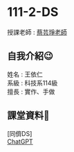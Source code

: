 # 111-2-DS
授課老師 : [蔡芸琤老師](https://github.com/pecu)<br />

自我介紹😉
-------------
姓名 : 王依仁<br />
系級 : 科技系114級 <br />
擅長 : 實作、手做<br />

課堂資料👾
-------------
[同儕DS]<br />
[ChatGPT]()<br />
